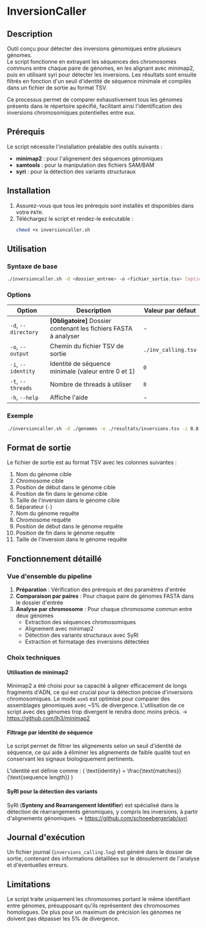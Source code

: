 # InversionCaller

## Description

Outil conçu pour détecter des inversions génomiques entre plusieurs génomes.  
Le script fonctionne en extrayant les séquences des chromosomes communs entre chaque paire de génomes, en les alignant avec minimap2, puis en utilisant syri pour détecter les inversions. Les résultats sont ensuite filtrés en fonction d'un seuil d'identité de séquence minimale et compilés dans un fichier de sortie au format TSV.  

Ce processus permet de comparer exhaustivement tous les génomes présents dans le répertoire spécifié, facilitant ainsi l'identification des inversions chromosomiques potentielles entre eux.  

## Prérequis

Le script nécessite l'installation préalable des outils suivants :  
- **minimap2** : pour l'alignement des séquences génomiques  
- **samtools** : pour la manipulation des fichiers SAM/BAM  
- **syri** : pour la détection des variants structuraux  

## Installation

1. Assurez-vous que tous les prérequis sont installés et disponibles dans votre `PATH`.  
2. Téléchargez le script et rendez-le exécutable :  
   ```bash
   chmod +x inversioncaller.sh
   ```

## Utilisation

### Syntaxe de base

```bash
./inversioncaller.sh -d <dossier_entree> -o <fichier_sortie.tsv> [options]
```

### Options

| Option        | Description                                           | Valeur par défaut |
|--------------|------------------------------------------------------|------------------|
| `-d`, `--directory` | **[Obligatoire]** Dossier contenant les fichiers FASTA à analyser | - |
| `-o`, `--output`    | Chemin du fichier TSV de sortie               | `./inv_calling.tsv` |
| `-i`, `--identity`  | Identité de séquence minimale (valeur entre 0 et 1) | `0` |
| `-t`, `--threads`   | Nombre de threads à utiliser                   | `8` |
| `-h`, `--help`      | Affiche l'aide                                 | - |

### Exemple

```bash
./inversioncaller.sh -d ./genomes -o ./resultats/inversions.tsv -i 0.8 -t 16
```

## Format de sortie

Le fichier de sortie est au format TSV avec les colonnes suivantes :

1. Nom du génome cible  
2. Chromosome cible  
3. Position de début dans le génome cible  
4. Position de fin dans le génome cible  
5. Taille de l'inversion dans le génome cible  
6. Séparateur (`-`)  
7. Nom du génome requête  
8. Chromosome requête  
9. Position de début dans le génome requête  
10. Position de fin dans le génome requête  
11. Taille de l'inversion dans le génome requête  

## Fonctionnement détaillé

### Vue d'ensemble du pipeline

1. **Préparation** : Vérification des prérequis et des paramètres d'entrée  
2. **Comparaison par paires** : Pour chaque paire de génomes FASTA dans le dossier d'entrée  
3. **Analyse par chromosome** : Pour chaque chromosome commun entre deux génomes  
   - Extraction des séquences chromosomiques  
   - Alignement avec minimap2  
   - Détection des variants structuraux avec SyRI  
   - Extraction et formatage des inversions détectées  

### Choix techniques

#### Utilisation de minimap2
Minimap2 a été choisi pour sa capacité à aligner efficacement de longs fragments d'ADN, ce qui est crucial pour la détection précise d'inversions chromosomiques. Le mode `asm5` est optimisé pour comparer des assemblages génomiques avec ~5% de divergence. L'utilisation de ce script avec des génomes trop divergent le rendra donc moins prècis.
→ https://github.com/lh3/minimap2

#### Filtrage par identité de séquence
Le script permet de filtrer les alignements selon un seuil d'identité de séquence, ce qui aide à éliminer les alignements de faible qualité tout en conservant les signaux biologiquement pertinents.

L'identité est définie comme : \( \text{identity} = \frac{\text{matches}}{\text{sequence length}} \)


#### SyRI pour la détection des variants
SyRI (**Synteny and Rearrangement Identifier**) est spécialisé dans la détection de réarrangements génomiques, y compris les inversions, à partir d'alignements génomiques.
→ https://github.com/schneebergerlab/syri


## Journal d'exécution
Un fichier journal (`inversions_calling.log`) est généré dans le dossier de sortie, contenant des informations détaillées sur le déroulement de l'analyse et d'éventuelles erreurs.

## Limitations
Le script traite uniquement les chromosomes portant le même identifiant entre génomes, présupposant qu'ils représentent des chromosomes homologues. De plus pour un maximum de prècision les génomes ne doivent pas dépasser les 5% de divergence. 

